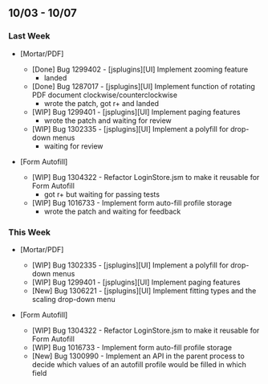 ## 10/03 - 10/07 ##

### Last Week ###

* [Mortar/PDF]
    - [Done] Bug 1299402 - [jsplugins][UI] Implement zooming feature
        - landed
    - [Done] Bug 1287017 - [jsplugins][UI] Implement function of rotating PDF document clockwise/counterclockwise
        - wrote the patch, got r+ and landed
    - [WIP] Bug 1299401 - [jsplugins][UI] Implement paging features
        - wrote the patch and waiting for review
    - [WIP] Bug 1302335 - [jsplugins][UI] Implement a polyfill for drop-down menus
        - waiting for review

* [Form Autofill]
    - [WIP] Bug 1304322 - Refactor LoginStore.jsm to make it reusable for Form Autofill
        - got r+ but waiting for passing tests
    - [WIP] Bug 1016733 - Implement form auto-fill profile storage
        - wrote the patch and waiting for feedback

### This Week ###

* [Mortar/PDF]
    - [WIP] Bug 1302335 - [jsplugins][UI] Implement a polyfill for drop-down menus
    - [WIP] Bug 1299401 - [jsplugins][UI] Implement paging features
    - [New] Bug 1306221 - [jsplugins][UI] Implement fitting types and the scaling drop-down menu

* [Form Autofill]
    - [WIP] Bug 1304322 - Refactor LoginStore.jsm to make it reusable for Form Autofill
    - [WIP] Bug 1016733 - Implement form auto-fill profile storage
    - [New] Bug 1300990 - Implement an API in the parent process to decide which values of an autofill profile would be filled in which field
